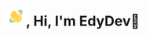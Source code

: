 <h1 align="center"> 
 <img src="https://raw.githubusercontent.com/EdyDeveloper/EdyDeveloper/main/Elements/wave.gif" 
         alt="Animated waving hand gif"         
         width="40"/>,
Hi, I'm <b>EdyDev👀</b>
</h1> 

